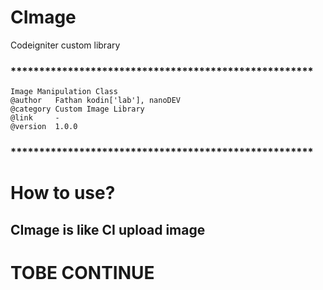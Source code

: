 # CImage
Codeigniter custom library

### *****************************************************
    Image Manipulation Class
    @author   Fathan kodin['lab'], nanoDEV
    @category Custom Image Library
    @link     -
    @version  1.0.0
### *****************************************************

# How to use?
## CImage is like CI upload image
# TOBE CONTINUE
